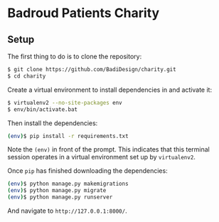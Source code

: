 # Badroud Patients Charity

## Setup

The first thing to do is to clone the repository:

```sh
$ git clone https://github.com/BadiDesign/charity.git
$ cd charity
```

Create a virtual environment to install dependencies in and activate it:

```sh
$ virtualenv2 --no-site-packages env
$ env/bin/activate.bat
```

Then install the dependencies:

```sh
(env)$ pip install -r requirements.txt
```
Note the `(env)` in front of the prompt. This indicates that this terminal
session operates in a virtual environment set up by `virtualenv2`.

Once `pip` has finished downloading the dependencies:
```sh
(env)$ python manage.py makemigrations
(env)$ python manage.py migrate
(env)$ python manage.py runserver
```
And navigate to `http://127.0.0.1:8000/`.

